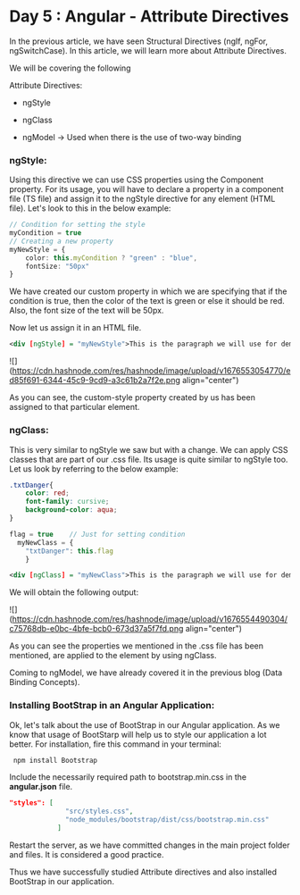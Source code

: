 # Day 5 : Angular - Attribute Directives

In the previous article, we have seen Structural Directives (ngIf, ngFor, ngSwitchCase). In this article, we will learn more about Attribute Directives.

We will be covering the following

Attribute Directives:

* ngStyle
    
* ngClass
    
* ngModel -&gt; Used when there is the use of two-way binding
    

### ngStyle:

Using this directive we can use CSS properties using the Component property. For its usage, you will have to declare a property in a component file (TS file) and assign it to the ngStyle directive for any element (HTML file). Let's look to this in the below example:

```typescript
// Condition for setting the style
myCondition = true
// Creating a new property 
myNewStyle = {
    color: this.myCondition ? "green" : "blue",
    fontSize: "50px"
}
```

We have created our custom property in which we are specifying that if the condition is true, then the color of the text is green or else it should be red. Also, the font size of the text will be 50px.

Now let us assign it in an HTML file.

```xml
<div [ngStyle] = "myNewStyle">This is the paragraph we will use for demonstration of ngStyle</div>
```

![](https://cdn.hashnode.com/res/hashnode/image/upload/v1676553054770/ed85f691-6344-45c9-9cd9-a3c61b2a7f2e.png align="center")

As you can see, the custom-style property created by us has been assigned to that particular element.

### ngClass:

This is very similar to ngStyle we saw but with a change. We can apply CSS classes that are part of our .css file. Its usage is quite similar to ngStyle too. Let us look by referring to the below example:

```css
.txtDanger{
    color: red;
    font-family: cursive;
    background-color: aqua;
}
```

```typescript
flag = true    // Just for setting condition
  myNewClass = {
    "txtDanger": this.flag
    }
```

```xml
<div [ngClass] = "myNewClass">This is the paragraph we will use for demonstration of ngClass</div>
```

We will obtain the following output:

![](https://cdn.hashnode.com/res/hashnode/image/upload/v1676554490304/c75768db-e0bc-4bfe-bcb0-673d37a5f7fd.png align="center")

As you can see the properties we mentioned in the .css file has been mentioned, are applied to the element by using ngClass.

Coming to ngModel, we have already covered it in the previous blog (Data Binding Concepts).

### Installing BootStrap in an Angular Application:

Ok, let's talk about the use of BootStrap in our Angular application. As we know that usage of BootStarp will help us to style our application a lot better. For installation, fire this command in your terminal:

```markdown
 npm install Bootstrap
```

Include the necessarily required path to bootstrap.min.css in the **angular.json** file.

```json
"styles": [
              "src/styles.css",
              "node_modules/bootstrap/dist/css/bootstrap.min.css"
            ]
```

Restart the server, as we have committed changes in the main project folder and files. It is considered a good practice.

Thus we have successfully studied Attribute directives and also installed BootStrap in our application.